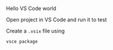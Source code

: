 Hello VS Code world

Open project in VS Code and run it to test

Create a `.vsix` file using

```
vsce package
```
